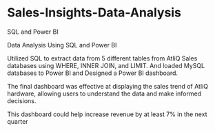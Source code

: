 # Sales-Insights-Data-Analysis
SQL and Power BI

Data Analysis Using SQL and Power BI

Utilized SQL to extract data from 5 different tables from AtliQ Sales databases using WHERE, INNER JOIN,
and LIMIT. And loaded MySQL databases to Power BI and Designed a Power BI dashboard.

The final dashboard was effective at displaying the sales trend of AtliQ hardware, allowing users to understand 
the data and make informed decisions.

This dashboard could help increase revenue by at least 7% in the next quarter

